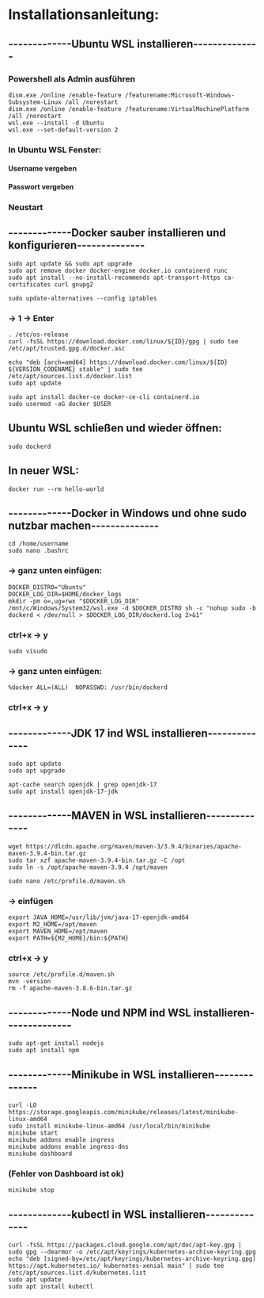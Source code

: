 # Installationsanleitung:

## -------------Ubuntu WSL installieren--------------

### Powershell als Admin ausführen
```
dism.exe /online /enable-feature /featurename:Microsoft-Windows-Subsystem-Linux /all /norestart
dism.exe /online /enable-feature /featurename:VirtualMachinePlatform /all /norestart
wsl.exe --install -d Ubuntu
wsl.exe --set-default-version 2
```

### In Ubuntu WSL Fenster:

#### Username vergeben
#### Passwort vergeben

### Neustart

## -------------Docker sauber installieren und konfigurieren--------------

```
sudo apt update && sudo apt upgrade
sudo apt remove docker docker-engine docker.io containerd runc
sudo apt install --no-install-recommends apt-transport-https ca-certificates curl gnupg2
```

```
sudo update-alternatives --config iptables
```

### -> 1 -> Enter
```
. /etc/os-release
curl -fsSL https://download.docker.com/linux/${ID}/gpg | sudo tee /etc/apt/trusted.gpg.d/docker.asc
```

```
echo "deb [arch=amd64] https://download.docker.com/linux/${ID} ${VERSION_CODENAME} stable" | sudo tee /etc/apt/sources.list.d/docker.list
sudo apt update
```

```
sudo apt install docker-ce docker-ce-cli containerd.io
sudo usermod -aG docker $USER
```

## Ubuntu WSL schließen und wieder öffnen:
```
sudo dockerd
```

## In neuer WSL:

```
docker run --rm hello-world
```

## -------------Docker in Windows und ohne sudo nutzbar machen--------------

```
cd /home/username
sudo nano .bashrc
```
### -> ganz unten einfügen:

```
DOCKER_DISTRO="Ubuntu"
DOCKER_LOG_DIR=$HOME/docker_logs
mkdir -pm o=,ug=rwx "$DOCKER_LOG_DIR"
/mnt/c/Windows/System32/wsl.exe -d $DOCKER_DISTRO sh -c "nohup sudo -b dockerd < /dev/null > $DOCKER_LOG_DIR/dockerd.log 2>&1"
```

### ctrl+x -> y

```
sudo visudo
```
### -> ganz unten einfügen:

```
%docker ALL=(ALL)  NOPASSWD: /usr/bin/dockerd
```

### ctrl+x -> y

## -------------JDK 17 ind WSL installieren--------------

```
sudo apt update
sudo apt upgrade
```

```
apt-cache search openjdk | grep openjdk-17
sudo apt install openjdk-17-jdk
```


## -------------MAVEN in WSL installieren--------------

```
wget https://dlcdn.apache.org/maven/maven-3/3.9.4/binaries/apache-maven-3.9.4-bin.tar.gz
sudo tar xzf apache-maven-3.9.4-bin.tar.gz -C /opt
sudo ln -s /opt/apache-maven-3.9.4 /opt/maven
```

```
sudo nano /etc/profile.d/maven.sh
```

### -> einfügen

```
export JAVA_HOME=/usr/lib/jvm/java-17-openjdk-amd64
export M2_HOME=/opt/maven
export MAVEN_HOME=/opt/maven
export PATH=${M2_HOME}/bin:${PATH}
```

### ctrl+x -> y

```
source /etc/profile.d/maven.sh
mvn -version
rm -f apache-maven-3.8.6-bin.tar.gz
``` 

## -------------Node und NPM ind WSL installieren--------------

```
sudo apt-get install nodejs
sudo apt install npm
```

## -------------Minikube in WSL installieren--------------

```
curl -LO https://storage.googleapis.com/minikube/releases/latest/minikube-linux-amd64
sudo install minikube-linux-amd64 /usr/local/bin/minikube
minikube start
minikube addons enable ingress
minikube addons enable ingress-dns
minikube dashboard
```

### (Fehler von Dashboard ist ok)

```
minikube stop
```

## -------------kubectl in WSL installieren--------------

```
curl -fsSL https://packages.cloud.google.com/apt/doc/apt-key.gpg | sudo gpg --dearmor -o /etc/apt/keyrings/kubernetes-archive-keyring.gpg
echo "deb [signed-by=/etc/apt/keyrings/kubernetes-archive-keyring.gpg] https://apt.kubernetes.io/ kubernetes-xenial main" | sudo tee /etc/apt/sources.list.d/kubernetes.list
sudo apt update
sudo apt install kubectl
```


